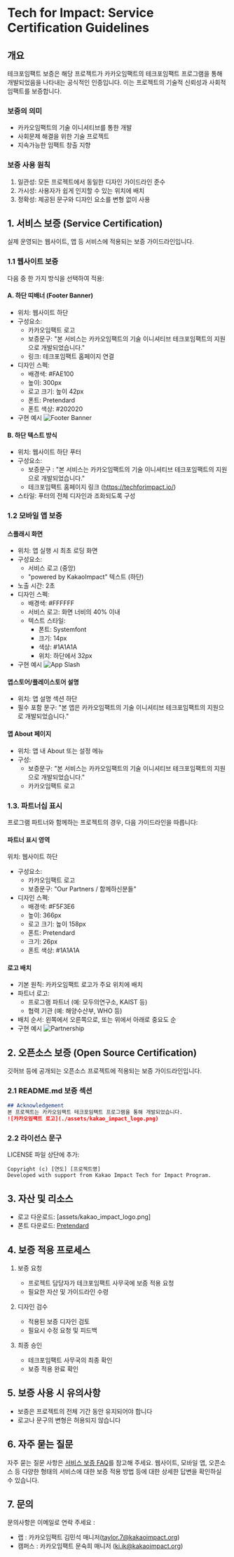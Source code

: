 # Tech for Impact: Service Certification Guidelines

## 개요
테크포임팩트 보증은 해당 프로젝트가 카카오임팩트의 테크포임팩트 프로그램을 통해 개발되었음을 나타내는 공식적인 인증입니다. 이는 프로젝트의 기술적 신뢰성과 사회적 임팩트를 보증합니다.

### 보증의 의미
- 카카오임팩트의 기술 이니셔티브를 통한 개발
- 사회문제 해결을 위한 기술 프로젝트
- 지속가능한 임팩트 창출 지향

### 보증 사용 원칙
1. 일관성: 모든 프로젝트에서 동일한 디자인 가이드라인 준수
2. 가시성: 사용자가 쉽게 인지할 수 있는 위치에 배치
3. 정확성: 제공된 문구와 디자인 요소를 변형 없이 사용

## 1. 서비스 보증 (Service Certification)
실제 운영되는 웹사이트, 앱 등 서비스에 적용되는 보증 가이드라인입니다.

### 1.1 웹사이트 보증
다음 중 한 가지 방식을 선택하여 적용:
#### A. 하단 띠배너 (Footer Banner)
- 위치: 웹사이트 하단
- 구성요소:
  - 카카오임팩트 로고
  - 보증문구: "본 서비스는 카카오임팩트의 기술 이니셔티브 테크포임팩트의 지원으로 개발되었습니다."
  - 링크: 테크포임팩트 홈페이지 연결
- 디자인 스펙:
  - 배경색: #FAE100
  - 높이: 300px
  - 로고 크기: 높이 42px
  - 폰트: Pretendard
  - 폰트 색상: #202020
- 구현 예시
![Footer Banner](../attribution/components/TFI_Footer-Banner.png)

#### B. 하단 텍스트 방식
- 위치: 웹사이트 하단 푸터
- 구성요소:
  - 보증문구 : "본 서비스는 카카오임팩트의 기술 이니셔티브 테크포임팩트의 지원으로 개발되었습니다."
  - 테크포임팩트 홈페이지 링크 (https://techforimpact.io/)
- 스타일: 푸터의 전체 디자인과 조화되도록 구성

### 1.2 모바일 앱 보증
#### 스플래시 화면
- 위치: 앱 실행 시 최초 로딩 화면
- 구성요소:
  - 서비스 로고 (중앙)
  - "powered by KakaoImpact" 텍스트 (하단)
- 노출 시간: 2초
- 디자인 스펙:
  - 배경색: #FFFFFF
  - 서비스 로고: 화면 너비의 40% 이내
  - 텍스트 스타일:
    - 폰트: Systemfont
    - 크기: 14px
    - 색상: #1A1A1A
    - 위치: 하단에서 32px
- 구현 예시
![App Slash](../attribution/components/TFI_Splash.png)

#### 앱스토어/플레이스토어 설명
- 위치: 앱 설명 섹션 하단
- 필수 포함 문구: "본 앱은 카카오임팩트의 기술 이니셔티브 테크포임팩트의 지원으로 개발되었습니다."

#### 앱 About 페이지
- 위치: 앱 내 About 또는 설정 메뉴
- 구성:
  - 보증문구: "본 서비스는 카카오임팩트의 기술 이니셔티브 테크포임팩트의 지원으로 개발되었습니다."
  - 카카오임팩트 로고

### 1.3. 파트너십 표시
프로그램 파트너와 함께하는 프로젝트의 경우, 다음 가이드라인을 따릅니다:

#### 파트너 표시 영역
위치: 웹사이트 하단
- 구성요소:
  - 카카오임팩트 로고
  - 보증문구: "Our Partners / 함께하신분들"
- 디자인 스펙:
  - 배경색: #F5F3E6
  - 높이: 366px
  - 로고 크기: 높이 158px
  - 폰트: Pretendard
  - 크기: 26px
  - 폰트 색상: #1A1A1A
  
#### 로고 배치
- 기본 원칙: 카카오임팩트 로고가 주요 위치에 배치
- 파트너 로고: 
  - 프로그램 파트너 (예: 모두의연구소, KAIST 등)
  - 협력 기관 (예: 해양수산부, WHO 등)
- 배치 순서: 왼쪽에서 오른쪽으로, 또는 위에서 아래로 중요도 순
- 구현 예시
![Partnership](../attribution/components/TFI_Partenership.png)

## 2. 오픈소스 보증 (Open Source Certification)
깃허브 등에 공개되는 오픈소스 프로젝트에 적용되는 보증 가이드라인입니다.

### 2.1 README.md 보증 섹션
```markdown
## Acknowledgement
본 프로젝트는 카카오임팩트 테크포임팩트 프로그램을 통해 개발되었습니다.
![카카오임팩트 로고](./assets/kakao_impact_logo.png)
```

### 2.2 라이선스 문구
LICENSE 파일 상단에 추가:
```
Copyright (c) [연도] [프로젝트명]
Developed with support from Kakao Impact Tech for Impact Program.
```

## 3. 자산 및 리소스
- 로고 다운로드: [assets/kakao_impact_logo.png]
- 폰트 다운로드: [Pretendard](https://noonnu.cc/font_page/694#google_vignette)

## 4. 보증 적용 프로세스
1. 보증 요청
   - 프로젝트 담당자가 테크포임팩트 사무국에 보증 적용 요청
   - 필요한 자산 및 가이드라인 수령

2. 디자인 검수
   - 적용된 보증 디자인 검토
   - 필요시 수정 요청 및 피드백

3. 최종 승인
   - 테크포임팩트 사무국의 최종 확인
   - 보증 적용 완료 확인

## 5. 보증 사용 시 유의사항
- 보증은 프로젝트의 전체 기간 동안 유지되어야 합니다
- 로고나 문구의 변형은 허용되지 않습니다

## 6. 자주 묻는 질문
자주 묻는 질문 사항은 [서비스 보증 FAQ](./service-certification-FAQ.md)를 참고해 주세요. 웹사이트, 모바일 앱, 오픈소스 등 다양한 형태의 서비스에 대한 보증 적용 방법 등에 대한 상세한 답변을 확인하실 수 있습니다.

## 7. 문의
문의사항은 이메일로 연락 주세요 : <br>
- 랩 : 카카오임팩트 김민석 매니저(taylor.7@kakaoimpact.org)
- 캠퍼스 : 카카오임팩트 문숙희 매니저 (ki.ik@kakaoimpact.org) 